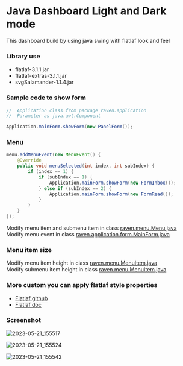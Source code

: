 # Java Dashboard Light and Dark mode
This dashboard build by using java swing with flatlaf look and feel

### Library use
- flatlaf-3.1.1.jar
- flatlaf-extras-3.1.1.jar
- svgSalamander-1.1.4.jar

### Sample code to show form
``` java
//  Application class from package raven.application
//  Parameter as java.awt.Component

Application.mainForm.showForm(new PanelForm());
```
### Menu
``` java
menu.addMenuEvent(new MenuEvent() {
    @Override
    public void menuSelected(int index, int subIndex) {
        if (index == 1) {
            if (subIndex == 1) {
                Application.mainForm.showForm(new FormInbox());
            } else if (subIndex == 2) {
                Application.mainForm.showForm(new FormRead());
            }
        }
    }
});
```
Modify menu item and submenu item in class [raven.menu.Menu.java](https://github.com/DJ-Raven/java-ui-dashboard-014/blob/003b4b5f49f14280762212c407e496ae43e4a19f/src/raven/menu/Menu.java#L33)</br>
Modify menu event in class [raven.application.form.MainForm.java](https://github.com/DJ-Raven/java-ui-dashboard-014/blob/003b4b5f49f14280762212c407e496ae43e4a19f/src/raven/application/form/MainForm.java#L53)
### Menu item size
Modify menu item height in class [raven.menu.MenuItem.java](https://github.com/DJ-Raven/java-ui-dashboard-014/blob/69bec2044c79a409e98c22e5328934f437c3a040/src/raven/menu/MenuItem.java#L57)</br>
Modify submenu item height in class [raven.menu.MenuItem.java](https://github.com/DJ-Raven/java-ui-dashboard-014/blob/69bec2044c79a409e98c22e5328934f437c3a040/src/raven/menu/MenuItem.java#L58)</br>  

### More custom you can apply flatlaf style properties

- [Flatlaf github](https://github.com/JFormDesigner/FlatLaf)
- [Flatlaf doc](https://www.formdev.com/flatlaf/customizing/)
### Screenshot
![2023-05-21_155517](https://github.com/DJ-Raven/java-ui-dashboard-014/assets/58245926/467acdf3-b2f0-48d0-a258-ab9637873a63)

![2023-05-21_155524](https://github.com/DJ-Raven/java-ui-dashboard-014/assets/58245926/b38a4fa5-4dd6-45ac-b855-1d8390a54348)

![2023-05-21_155542](https://github.com/DJ-Raven/java-ui-dashboard-014/assets/58245926/d2b72456-5a5d-414b-a0d6-75e57bbd1d48)
